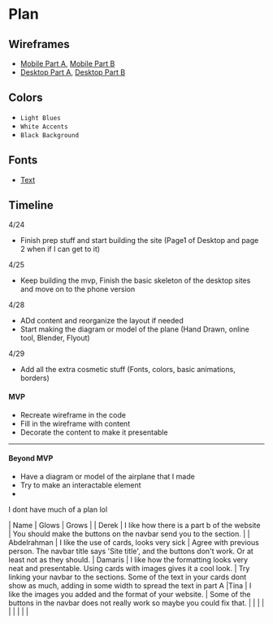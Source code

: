# Plan

## Wireframes
* [Mobile Part A](https://wireframe.cc/zEWAbx?authuser=0), [Mobile Part B](https://wireframe.cc/VJS75g?authuser=0)
* [Desktop Part A](https://wireframe.cc/drVRPQ?authuser=0), [Desktop Part B](https://wireframe.cc/WXukH0?authuser=0)

## Colors
* `Light Blues`
* `White Accents`
* `Black Background`

## Fonts
* [Text](URL)

## Timeline
4/24
* Finish prep stuff and start building the site (Page1 of Desktop and page 2 when if I can get to it)
  
4/25
* Keep building the mvp, Finish the basic skeleton of the desktop sites and move on to the phone version

4/28
* ADd content and reorganize the layout if needed
* Start making the diagram or model of the plane (Hand Drawn, online tool, Blender, Flyout)

4/29
* Add all the extra cosmetic stuff (Fonts, colors, basic animations, borders) 


#### MVP

* Recreate wireframe in the code
* Fill in the wireframe with content
* Decorate the content to make it presentable

---

#### Beyond MVP

* Have a diagram or model of the airplane that I made
* Try to make an interactable element
* 






I dont have much of a plan lol


| Name | Glows | Grows |
| Derek | I like how there is a part b of the website | You should make the buttons on the navbar send you to the section. |
| Abdelrahman  | I like the use of cards, looks very sick | Agree with previous person. The navbar title says 'Site title', and the buttons don't work. Or at least not as they should. 
| Damaris  |  I like how the formatting looks very neat and presentable. Using cards with images gives it a cool look. | Try linking your navbar to the sections. Some of the text in your cards dont show as much, adding in some width to spread the text in part A
|Tina  | I like the images you added and the format of your website.  | Some of the buttons in the navbar does not really work so maybe you could fix that.
|   |   |
|   |   |
|   |   |



